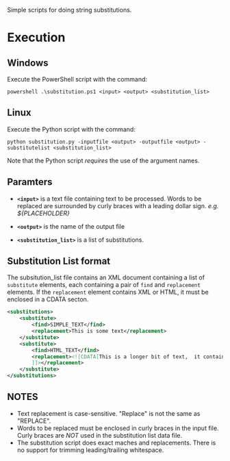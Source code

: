 Simple scripts for doing string substitutions.


# Execution

## Windows

Execute the PowerShell script with the command:

```
powershell .\substitution.ps1 <input> <output> <substitution_list>
```

## Linux

Execute the Python script with the command:

```
python substitution.py -inputfile <output> -outputfile <output> -substitutelist <substitution_list>
```

Note that the Python script *requires* the use of the argument names.


## Paramters

* **`<input>`** is a text file containing text to be processed. Words to be replaced are surrounded by curly braces with a leading dollar sign.
    *e.g. ${PLACEHOLDER}*

* **`<output>`** is the name of the output file

* **`<substitution_list>`** is a list of substitutions.

## Substitution List format

The subsitution_list file contains an XML document containing a list of `substitute` elements, each containing a pair of `find` and `replacement` elements.  If the `replacement` element contains XML or HTML, it must be enclosed in a CDATA secton.

```xml
<substitutions>
	<substitute>
		<find>SIMPLE_TEXT</find>
		<replacement>This is some text</replacement>
	</substitute>
	<substitute>
		<find>HTML_TEXT</find>
		<replacement><![CDATA[This is a longer bit of text,  it contains<br> some HTML.
		]]></replacement>
	</substitute>
</substitutions>
```

## NOTES

* Text replacement is case-sensitive.  "Replace" is not the same as "REPLACE".
* Words to be replaced must be enclosed in curly braces in the input file. Curly braces are *NOT* used in the substitution list data file.
* The substitution script does exact maches and replacements. There is no support for trimming leading/trailing whitespace.
